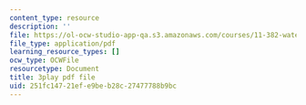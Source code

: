 ```yaml
---
content_type: resource
description: ''
file: https://ol-ocw-studio-app-qa.s3.amazonaws.com/courses/11-382-water-diplomacy-spring-2021/251fc14721efe9beb28c27477788b9bc_neBeTYziSLo.pdf
file_type: application/pdf
learning_resource_types: []
ocw_type: OCWFile
resourcetype: Document
title: 3play pdf file
uid: 251fc147-21ef-e9be-b28c-27477788b9bc
---
```

